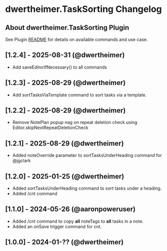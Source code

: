 # dwertheimer.TaskSorting Changelog

## About dwertheimer.TaskSorting Plugin

See Plugin [README](https://github.com/NotePlan/plugins/blob/main/dwertheimer.TaskSorting/README.md) for details on available commands and use case.

## [1.2.4] - 2025-08-31 (@dwertheimer)

- Add saveEditorIfNecessary() to all commands

## [1.2.3] - 2025-08-29 (@dwertheimer)

- Add sortTasksViaTemplate command to sort tasks via a template.

## [1.2.2] - 2025-08-29 (@dwertheimer)

- Remove NotePlan popup nag on repeat deletion check using Editor.skipNextRepeatDeletionCheck

## [1.2.1] - 2025-08-29 (@dwertheimer)

- Added noteOverride parameter to sortTasksUnderHeading command for @jgclark

## [1.2.0] - 2025-01-25 (@dwertheimer)

- Added sortTasksUnderHeading command to sort tasks under a heading.
- Added /cnt command

## [1.1.0] - 2024-05-26 (@aaronpoweruser)

- Added /cnt command to copy **all** noteTags to **all** tasks in a note.
- Added an onSave trigger command for cnt.


## [1.0.0] - 2024-01-?? (@dwertheimer)

